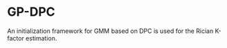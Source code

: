 # GP-DPC
An initialization framework for GMM based on DPC is used for the Rician K-factor estimation.
